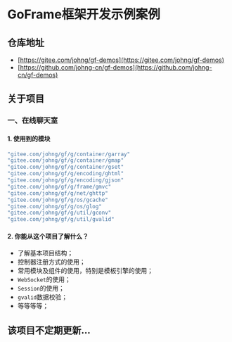# GoFrame框架开发示例案例

## 仓库地址
  * [https://gitee.com/johng/gf-demos](https://gitee.com/johng/gf-demos)
  * [https://github.com/johng-cn/gf-demos](https://github.com/johng-cn/gf-demos)

## 关于项目

### 一、在线聊天室

#### 1. 使用到的模块
```go
"gitee.com/johng/gf/g/container/garray"
"gitee.com/johng/gf/g/container/gmap"
"gitee.com/johng/gf/g/container/gset"
"gitee.com/johng/gf/g/encoding/ghtml"
"gitee.com/johng/gf/g/encoding/gjson"
"gitee.com/johng/gf/g/frame/gmvc"
"gitee.com/johng/gf/g/net/ghttp"
"gitee.com/johng/gf/g/os/gcache"
"gitee.com/johng/gf/g/os/glog"
"gitee.com/johng/gf/g/util/gconv"
"gitee.com/johng/gf/g/util/gvalid"
```

#### 2. 你能从这个项目了解什么？
* 了解基本项目结构；
* 控制器注册方式的使用；
* 常用模块及组件的使用，特别是模板引擎的使用；
* `WebSocket`的使用；
* `Session`的使用；
* `gvalid`数据校验；
* 等等等等；

## 该项目不定期更新...